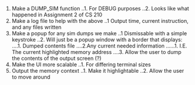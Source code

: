 1. Make a DUMP\_SIM function
..1. For DEBUG purposes
..2. Looks like what happened in Assignment 2 of CS 210
2. Make a log file to help with the above
..1 Output time, current instruction, and any files written
3. Make a popup for any sim dumps we make
..1 Dismissable with a simple keystroke
..2. Will just be a popup window with a border that displays:
....1. Dumped contents file
....2.Any current needed information
......1. I.E. The current highlighted memory address
....3. Allow the user to dump the contents of the output screen (?)
4. Make the UI more scalable
..1. For differing terminal sizes
5. Output the memory context
..1. Make it highlightable
..2. Allow the user to move around

